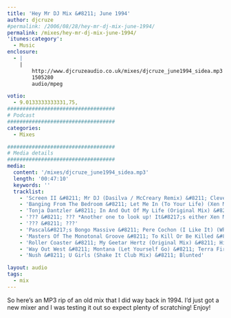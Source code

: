 ```yaml
---
title: 'Hey Mr DJ Mix &#8211; June 1994'
author: djcruze
#permalink: /2006/08/28/hey-mr-dj-mix-june-1994/
permalink: /mixes/hey-mr-dj-mix-june-1994/
'itunes:category':
  - Music
enclosure:
  - |
    |
        http://www.djcruzeaudio.co.uk/mixes/djcruze_june1994_sidea.mp3
        1505280
        audio/mpeg

votio:
  - 9.0133333333331,75,
###################################
# Podcast
###################################
categories:
  - Mixes

###################################
# Media details
###################################
media:
  content: '/mixes/djcruze_june1994_sidea.mp3'
  length: '00:47:10'
  keywords: ''
  tracklist:
    - 'Screen II &#8211; Mr DJ (Dasilva / McCreary Remix) &#8211; Cleveland City Records'
    - 'Banging From The Bedroom &#8211; Let Me In (To Your Life) (Xen Mantra Revamp) &#8211; Gash Records'
    - 'Tonja Dantzler &#8211; In And Out Of My Life (Original Mix) &#8211; Lady Bird Records'
    - '??? &#8211; ??? *Another one to look up! It&#8217;s either Xen Mantra or D.O.P.*'
    - '??? &#8211; ???'
    - 'Pascal&#8217;s Bongo Massive &#8211; Pere Cochon (I Like It) (Where Ya Goin? Factory Mix) &#8211; Tribal US'
    - 'Masters Of The Monotonal Groove &#8211; To Kill Or Be Killed &#8211; 3 Beat Music'
    - 'Roller Coaster &#8211; My Geetar Hertz (Original Mix) &#8211; Higher State Records'
    - 'Way Out West &#8211; Montana (Let Yourself Go) &#8211; Terra Firma'
    - 'Nush &#8211; U Girls (Shake It Club Mix) &#8211; Blunted'

layout: audio
tags:
  - mix
---
```


So here&#8217;s an MP3 rip of an old mix that I did way back in 1994. I&#8217;d just got a new mixer and I was testing it out so expect plenty of scratching! Enjoy!
